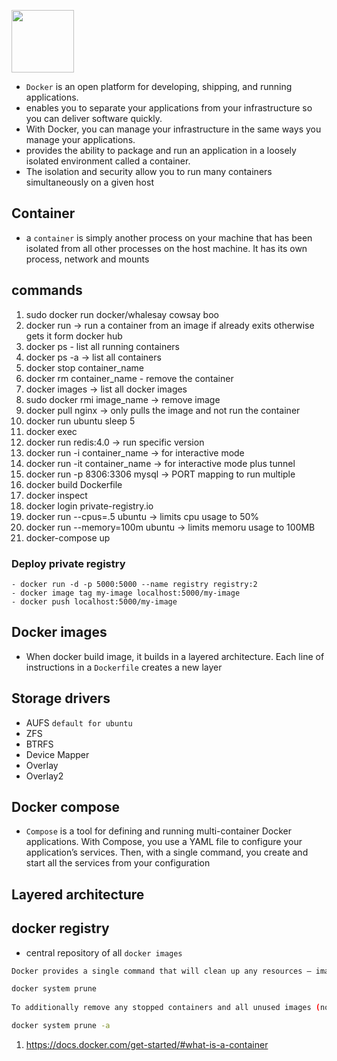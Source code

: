 <img src="https://miro.medium.com/max/2404/1*JUOITpaBdlrMP9D__-K5Fw.png" height="100"></img>
- `Docker` is an open platform for developing, shipping, and running applications. 
- enables you to separate your applications from your infrastructure so you can deliver software quickly. 
- With Docker, you can manage your infrastructure in the same ways you manage your applications.
- provides the ability to package and run an application in a loosely isolated environment called a container. 
- The isolation and security allow you to run many containers simultaneously on a given host
  
## Container
- a `container` is simply another process on your machine that has been isolated from all other processes on the host machine. It has its own process, network and mounts


## commands

1. sudo docker run docker/whalesay cowsay boo
2. docker run -> run a container from an image if already exits otherwise gets it form docker hub
3. docker ps - list all running containers
4. docker ps -a -> list all containers
5. docker stop container_name
6. docker rm container_name  - remove the container
7. docker images -> list all docker images
8. sudo docker rmi image_name -> remove image
9. docker pull nginx -> only pulls the image and not run the container
10. docker run ubuntu sleep 5
11. docker exec
12. docker run redis:4.0  -> run specific version
13. docker run -i container_name -> for interactive mode
13. docker run -it container_name -> for interactive mode plus tunnel
14. docker run -p 8306:3306 mysql -> PORT mapping to run multiple
15. docker build Dockerfile
16. docker inspect
17. docker login private-registry.io   
18. docker run --cpus=.5 ubuntu -> limits cpu usage to 50%
19. docker run --memory=100m ubuntu -> limits memoru usage to 100MB
20. docker-compose up

### Deploy private registry
```
- docker run -d -p 5000:5000 --name registry registry:2
- docker image tag my-image localhost:5000/my-image
- docker push localhost:5000/my-image
```


## Docker images
- When docker build image, it builds in a layered architecture. Each line of instructions in a `Dockerfile` creates a new layer

## Storage drivers
- AUFS `default for ubuntu`
- ZFS
- BTRFS
- Device Mapper
- Overlay
- Overlay2

## Docker compose
- `Compose` is a tool for defining and running multi-container Docker applications. With Compose, you use a YAML file to configure your application’s services. Then, with a single command, you create and start all the services from your configuration
## Layered architecture
## docker registry
 - central repository of all `docker images`


```sh
Docker provides a single command that will clean up any resources — images, containers, volumes, and networks — that are dangling (not associated with a container):

docker system prune
 
To additionally remove any stopped containers and all unused images (not just dangling images), add the -a flag to the command:

docker system prune -a
```

1. https://docs.docker.com/get-started/#what-is-a-container
